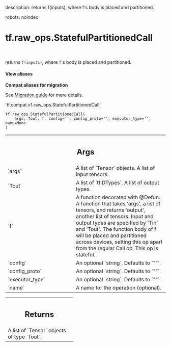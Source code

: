 description: returns f(inputs), where f's body is placed and partitioned.

robots: noindex

# tf.raw_ops.StatefulPartitionedCall

<!-- Insert buttons and diff -->

<table class="tfo-notebook-buttons tfo-api nocontent" align="left">

</table>



returns `f(inputs)`, where `f`'s body is placed and partitioned.

<section class="expandable">
  <h4 class="showalways">View aliases</h4>
  <p>
<b>Compat aliases for migration</b>
<p>See
<a href="https://www.tensorflow.org/guide/migrate">Migration guide</a> for
more details.</p>
<p>`tf.compat.v1.raw_ops.StatefulPartitionedCall`</p>
</p>
</section>

<pre class="devsite-click-to-copy prettyprint lang-py tfo-signature-link">
<code>tf.raw_ops.StatefulPartitionedCall(
    args, Tout, f, config='', config_proto='', executor_type='', name=None
)
</code></pre>



<!-- Placeholder for "Used in" -->


<!-- Tabular view -->
 <table class="responsive fixed orange">
<colgroup><col width="214px"><col></colgroup>
<tr><th colspan="2"><h2 class="add-link">Args</h2></th></tr>

<tr>
<td>
`args`
</td>
<td>
A list of `Tensor` objects. A list of input tensors.
</td>
</tr><tr>
<td>
`Tout`
</td>
<td>
A list of `tf.DTypes`. A list of output types.
</td>
</tr><tr>
<td>
`f`
</td>
<td>
A function decorated with @Defun.
A function that takes 'args', a list of tensors, and returns 'output',
another list of tensors. Input and output types are specified by 'Tin'
and 'Tout'. The function body of f will be placed and partitioned across
devices, setting this op apart from the regular Call op. This op is
stateful.
</td>
</tr><tr>
<td>
`config`
</td>
<td>
An optional `string`. Defaults to `""`.
</td>
</tr><tr>
<td>
`config_proto`
</td>
<td>
An optional `string`. Defaults to `""`.
</td>
</tr><tr>
<td>
`executor_type`
</td>
<td>
An optional `string`. Defaults to `""`.
</td>
</tr><tr>
<td>
`name`
</td>
<td>
A name for the operation (optional).
</td>
</tr>
</table>



<!-- Tabular view -->
 <table class="responsive fixed orange">
<colgroup><col width="214px"><col></colgroup>
<tr><th colspan="2"><h2 class="add-link">Returns</h2></th></tr>
<tr class="alt">
<td colspan="2">
A list of `Tensor` objects of type `Tout`.
</td>
</tr>

</table>

